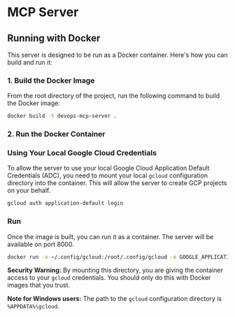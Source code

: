 # MCP Server

## Running with Docker

This server is designed to be run as a Docker container. Here's how you can build and run it:

### 1. Build the Docker Image

From the root directory of the project, run the following command to build the Docker image:

```bash
docker build -t devops-mcp-server .
```

### 2. Run the Docker Container

### Using Your Local Google Cloud Credentials

To allow the server to use your local Google Cloud Application Default Credentials (ADC), you need to mount your local `gcloud` configuration directory into the container. This will allow the server to create GCP projects on your behalf.
```bash
gcloud auth application-default login
```

### Run

Once the image is built, you can run it as a container. The server will be available on port 8000.

```bash
docker run -v ~/.config/gcloud:/root/.config/gcloud -e GOOGLE_APPLICATION_CREDENTIALS=/root/.config/gcloud/application_default_credentials.json -p 9000:9000 devops-mcp-server
```
**Security Warning:** By mounting this directory, you are giving the container access to your `gcloud` credentials. You should only do this with Docker images that you trust.

**Note for Windows users:** The path to the `gcloud` configuration directory is `%APPDATA%\gcloud`.
